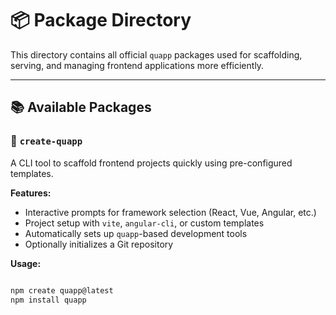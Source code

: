 # 📦 Package Directory

This directory contains all official `quapp` packages used for scaffolding, serving, and managing frontend applications more efficiently.

---

## 📚 Available Packages

### 🔨 `create-quapp`

A CLI tool to scaffold frontend projects quickly using pre-configured templates.

**Features:**
- Interactive prompts for framework selection (React, Vue, Angular, etc.)
- Project setup with `vite`, `angular-cli`, or custom templates
- Automatically sets up `quapp`-based development tools
- Optionally initializes a Git repository

**Usage:**
```bash

npm create quapp@latest
npm install quapp

```